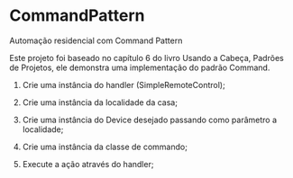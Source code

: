 # CommandPattern
Automação residencial com Command Pattern

Este projeto foi baseado no capítulo 6 do livro Usando a Cabeça, Padrões de Projetos, ele demonstra uma implementação do padrão Command.


1) Crie uma instância do handler (SimpleRemoteControl);

2) Crie uma instância da localidade da casa;

3) Crie uma instância do Device desejado passando como parâmetro a localidade;

4) Crie uma instância da classe de commando;

5) Execute a ação através do handler; 

